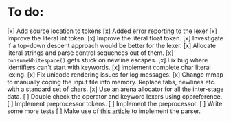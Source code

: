 # To do:
[x] Add source location to tokens
[x] Added error reporting to the lexer
[x] Improve the literal int token.
[x] Improve the literal float token.
[x] Investigate if a top-down descent approach would be better for the lexer.
[x] Allocate literal strings and parse control sequences out of them.
[x] `consumeWhitespace()` gets stuck on newline escapes.
[x] Fix bug where identifiers can't start with keywords.
[x] Implement complete char literal lexing.
[x] Fix unicode rendering issues for log messages.
[x] Change mmap to manually coping the input file into memory. Replace tabs, newlines etc. with a standard set of chars.
[x] Use an arena allocator for all the inter-stage data.
[ ] Double check the operator and keyword lexers using cppreference.
[ ] Implement preprocessor tokens.
[ ] Implement the preprocessor.
[ ] Write some more tests
[ ] Make use of [this article](https://en.wikipedia.org/wiki/Recursive_descent_parser) to implement the parser.
